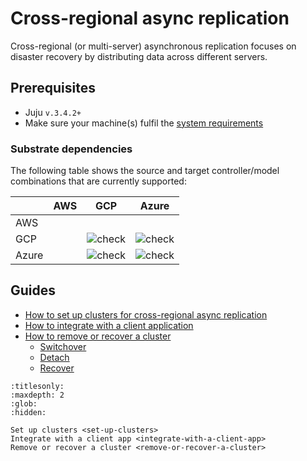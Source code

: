 # Cross-regional async replication

Cross-regional (or multi-server) asynchronous replication focuses on disaster recovery by distributing data across different servers.

## Prerequisites
* Juju `v.3.4.2+`
* Make sure your machine(s) fulfil the [system requirements](/reference/system-requirements)

### Substrate dependencies

The following table shows the source and target controller/model combinations that are currently supported:

|  | AWS | GCP | Azure |
|---|---|:---:|:---:|
| AWS |  |  |  |
| GCP |  | ![ check ] | ![ check ] |
| Azure |  | ![ check ] | ![ check ] |

## Guides

* [How to set up clusters for cross-regional async replication](/how-to/cross-regional-async-replication/set-up-clusters)
* [How to integrate with a client application](/how-to/cross-regional-async-replication/integrate-with-a-client-app)
* [How to remove or recover a cluster](/how-to/cross-regional-async-replication/remove-or-recover-a-cluster)
  * [Switchover](/how-to/cross-regional-async-replication/remove-or-recover-a-cluster)
  * [Detach](/how-to/cross-regional-async-replication/remove-or-recover-a-cluster)
  * [Recover](/how-to/cross-regional-async-replication/remove-or-recover-a-cluster)

<!-- BADGES -->
[check]: https://img.shields.io/badge/%E2%9C%93-brightgreen
[cross]: https://img.shields.io/badge/x-white


```{toctree}
:titlesonly:
:maxdepth: 2
:glob:
:hidden:

Set up clusters <set-up-clusters>
Integrate with a client app <integrate-with-a-client-app>
Remove or recover a cluster <remove-or-recover-a-cluster>
